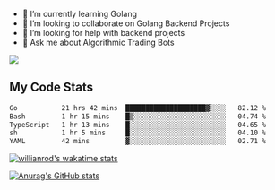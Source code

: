 
- 🌱 I’m currently learning Golang
- 👯 I’m looking to collaborate on Golang Backend Projects
- 🤔 I’m looking for help with backend projects
- 💬 Ask me about Algorithmic Trading Bots

![](https://github-profile-trophy.vercel.app/?username=kevinbarrero)

## My Code Stats

<!--START_SECTION:waka-->

```txt
Go           21 hrs 42 mins  ████████████████████▓░░░░   82.12 %
Bash         1 hr 15 mins    █▒░░░░░░░░░░░░░░░░░░░░░░░   04.74 %
TypeScript   1 hr 13 mins    █░░░░░░░░░░░░░░░░░░░░░░░░   04.65 %
sh           1 hr 5 mins     █░░░░░░░░░░░░░░░░░░░░░░░░   04.10 %
YAML         42 mins         ▓░░░░░░░░░░░░░░░░░░░░░░░░   02.71 %
```

<!--END_SECTION:waka-->

[![willianrod's wakatime stats](https://github-readme-stats.vercel.app/api/wakatime?username=holdandup&layout=compact&theme=react&custom_title=Wakatime%20All%20Time%20Stats&langs_count=8)](https://github.com/anuraghazra/github-readme-stats)

[![Anurag's GitHub stats](https://github-readme-stats.vercel.app/api?username=Kevinbarrero)](https://github.com/anuraghazra/github-readme-stats)




